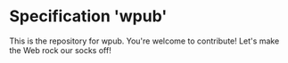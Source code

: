 
# Specification 'wpub'

This is the repository for wpub. You're welcome to contribute! Let's make the Web rock our socks
off!
